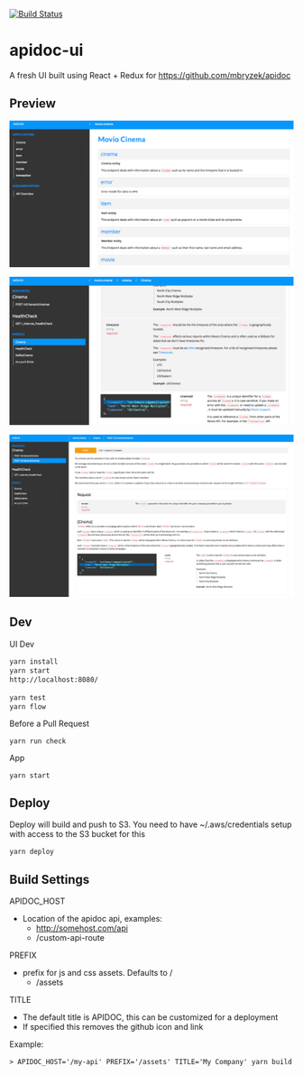 [![Build Status](https://travis-ci.org/movio/apidoc-ui.svg?branch=master)](https://travis-ci.org/movio/apidoc-ui)

# apidoc-ui
A fresh UI built using React + Redux for https://github.com/mbryzek/apidoc


## Preview

![APIDOC-UI-org](organization.png)

![APIDOC-UI-model](model.png)

![APIDOC-UI-resource](resource.png)


## Dev

UI Dev


    yarn install
    yarn start
    http://localhost:8080/
    
    yarn test
    yarn flow
    
Before a Pull Request

    yarn run check
    
App

    yarn start
    
## Deploy
Deploy will build and push to S3. You need to have ~/.aws/credentials setup with access to the S3 bucket for this

    yarn deploy
    
## Build Settings

APIDOC_HOST
- Location of the apidoc api, examples:
  - http://somehost.com/api
  - /custom-api-route

PREFIX
- prefix for js and css assets. Defaults to /
  - /assets

TITLE
- The default title is APIDOC, this can be customized for a deployment
- If specified this removes the github icon and link


Example:

    > APIDOC_HOST='/my-api' PREFIX='/assets' TITLE='My Company' yarn build
